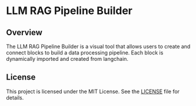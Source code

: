 # LLM RAG Pipeline Builder

## Overview

The LLM RAG Pipeline Builder is a visual tool that allows users to create and connect blocks to build a data processing pipeline. Each block is dynamically imported and created from langchain.

## License
This project is licensed under the MIT License. See the [LICENSE](LICENSE) file for details.